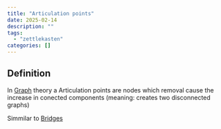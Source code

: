 ```yaml
---
title: "Articulation points"
date: 2025-02-14
description: ""
tags: 
  - "zettlekasten"
categories: []
---
```


## Definition
In [Graph](Graph.md) theory a Articulation points are nodes which removal cause the increase in conected components (meaning: creates two disconnected graphs)

Simmilar to [Bridges](Bridges.md)
